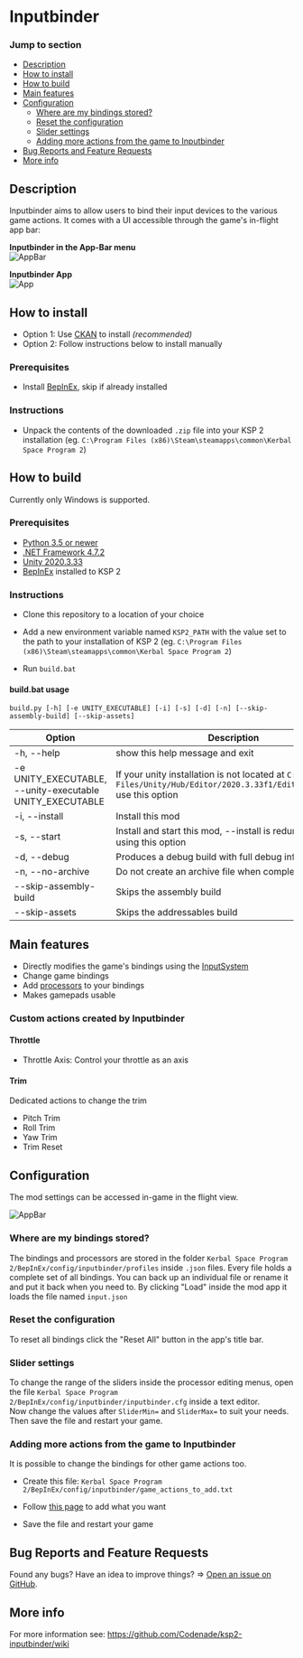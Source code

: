 # Inputbinder

### Jump to section

* [Description](#description)
* [How to install](#how-to-install)
* [How to build](#how-to-build)
* [Main features](#main-features)
* [Configuration](#configuration)
  * [Where are my bindings stored?](#where-are-my-bindings-stored)
  * [Reset the configuration](#reset-the-configuration)
  * [Slider settings](#slider-settings)
  * [Adding more actions from the game to Inputbinder](#adding-more-actions-from-the-game-to-inputbinder)
* [Bug Reports and Feature Requests](#bug-reports-and-feature-requests)
* [More info](#more-info)

## Description

Inputbinder aims to allow users to bind their input devices to the various game actions. It comes with a UI accessible through the game's in-flight app bar:

__Inputbinder in the App-Bar menu__  
![AppBar](./resources/inputbinder-app-bar.png)

__Inputbinder App__  
![App](./resources/inputbinder-app.png)

## How to install

* Option 1: Use [CKAN](https://github.com/KSP-CKAN/CKAN) to install _(recommended)_
* Option 2: Follow instructions below to install manually

### Prerequisites

* Install [BepInEx](https://docs.bepinex.dev/articles/user_guide/installation/index.html), skip if already installed

### Instructions

* Unpack the contents of the downloaded `.zip` file into your KSP 2 installation (eg. `C:\Program Files (x86)\Steam\steamapps\common\Kerbal Space Program 2`)

## How to build

Currently only Windows is supported.

### Prerequisites

* [Python 3.5 or newer](https://www.python.org/downloads/)
* [.NET Framework 4.7.2](https://dotnet.microsoft.com/en-us/download/dotnet-framework/net472)
* [Unity 2020.3.33](https://unity.com/releases/editor/archive)
* [BepInEx](https://docs.bepinex.dev/articles/user_guide/installation/index.html) installed to KSP 2

### Instructions

* Clone this repository to a location of your choice

* Add a new environment variable named `KSP2_PATH` with the value set to the path to your installation of KSP 2 (eg. `C:\Program Files (x86)\Steam\steamapps\common\Kerbal Space Program 2`)

* Run `build.bat`

#### build.bat usage

`build.py [-h] [-e UNITY_EXECUTABLE] [-i] [-s] [-d] [-n] [--skip-assembly-build] [--skip-assets]`
  
  | Option                                                   | Description |
  |----------------------------------------------------------|-------------|
  | -h, --help                                               | show this help message and exit |
  | -e UNITY_EXECUTABLE, --unity-executable UNITY_EXECUTABLE |If your unity installation is not located at `C:/Program  Files/Unity/Hub/Editor/2020.3.33f1/Editor/Unity.exe` use this option|
  |-i, --install                                             |Install this mod|
  |-s, --start                                               |Install and start this mod, --install is redundant when using this option|
  |-d, --debug                                               |Produces a debug build with full debug information|
  |-n, --no-archive                                          |Do not create an archive file when completed|
  |--skip-assembly-build                                     |Skips the assembly build|
  |--skip-assets                                             |Skips the addressables build|

## Main features

* Directly modifies the game's bindings using the [InputSystem](https://docs.unity3d.com/Packages/com.unity.inputsystem@1.5/manual/index.html)
* Change game bindings
* Add [processors](https://docs.unity3d.com/Packages/com.unity.inputsystem@1.5/manual/Processors.html) to your bindings
* Makes gamepads usable

### Custom actions created by Inputbinder

#### Throttle
* Throttle Axis: Control your throttle as an axis

#### Trim
Dedicated actions to change the trim
* Pitch Trim
* Roll Trim
* Yaw Trim
* Trim Reset

## Configuration

The mod settings can be accessed in-game in the flight view.

![AppBar](./resources/inputbinder-app-bar.png)

### Where are my bindings stored?

The bindings and processors are stored in the folder `Kerbal Space Program 2/BepInEx/config/inputbinder/profiles` inside `.json` files. Every file holds a complete set of all bindings. You can back up an individual file or rename it and put it back when you need to. By clicking "Load" inside the mod app it loads the file named `input.json`

### Reset the configuration

To reset all bindings click the "Reset All" button in the app's title bar.

### Slider settings

To change the range of the sliders inside the processor editing menus, open the file `Kerbal Space Program 2/BepInEx/config/inputbinder/inputbinder.cfg` inside a text editor.  
Now change the values after `SliderMin=` and `SliderMax=` to suit your needs.  
Then save the file and restart your game.

### Adding more actions from the game to Inputbinder

It is possible to change the bindings for other game actions too.

* Create this file: `Kerbal Space Program 2/BepInEx/config/inputbinder/game_actions_to_add.txt`

* Follow [this page](https://github.com/Codenade/ksp2-inputbinder/wiki/Configuration#game_actions_to_addtxt) to add what you want

* Save the file and restart your game

## Bug Reports and Feature Requests

Found any bugs? Have an idea to improve things? => [Open an issue on GitHub](https://github.com/Codenade/ksp2-inputbinder/issues).

## More info

For more information see: https://github.com/Codenade/ksp2-inputbinder/wiki
